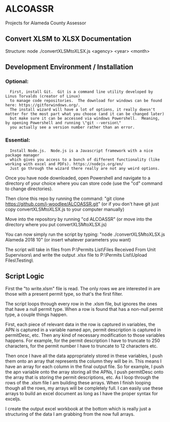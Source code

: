 # ALCOASSR
Projects for Alameda County Assessor

## Convert XLSM to XLSX Documentation

Structure:
  node ./convertXLSMtoXLSX.js \<agency\> \<year\> \<month\>


## Development Environment / Installation


### Optional:
      First, install Git.  Git is a command line utility developed by Linus Torvalds (creator of Linux)
      to manage code repositories.  The download for windows can be found here: https://gitforwindows.org/.
      The install wizard will have a lot of options, it really doesn't matter for the most part what you choose (and it can be changed later)
      but make sure it can be accessed via windows Powershell.  Meaning, by opening Powershell and running \"git --version\"
      you actually see a version number rather than an error.

### Essential:
      Install Node.js.  Node.js is a Javascript framework with a nice package manager
      which gives you access to a bunch of different functionality (like working with excel and PDFs). https://nodejs.org/en/
      Just go through the wizard there really are not any weird options.


Once you have node downloaded, open Powershell and navigate to a directory of your choice where you can store code (use the \"cd\" command to change directories).

Then clone this repo by running the command:  \"git clone https://github.com/j-woodlee/ALCOASSR.git" (or if you don't have git just copy convertXLSMtoXLSX.js to your computer manually)

Move into the repository by running \"cd ALCOASSR\" (or move into the directory where you put convertXLSMtoXLSX.js)

You can now simply run the script by typing: \"node ./convertXLSMtoXLSX.js Alameda 2018 10\" (or insert whatever parameters you want)

The script will take in files from P:\\Permits List\\Files Received From Unit Supervisors\\ and write the output .xlsx file to P:\\Permits List\\Upload Files\\Testing\\


## Script Logic

First the "to write.xlsm" file is read.  The only rows we are interested in are those with a present permit type, so that's the first filter.

The script loops through every row in the .xlsm file, but ignores the ones that have a null permit type.  When a row is found that has a non-null
permit type, a couple things happen.  

First, each piece of relevant data in the row is captured in variables, the APN is captured in a variable named apn,
permit description is captured in permitDesc, etc.  Then any kind of necessary modification to those variables happens.  For example, for the permit
description I have to truncate to 250 characters, for the permit number I have to truncate to 12 characters etc.  

Then once I have all the data appropriately stored in these variables, I push them onto an array that represents the column they will be in.  This means I have an array for each column in the final output file.  So for example, I push the apn variable onto the array storing all the APNs, I push permitDesc onto the array that is storing the permit descriptions, etc.  As I loop through the rows of the .xlsm file I am building these arrays.  When I finish looping though all the rows, my arrays will be completely full.  I can easily use these arrays to build an excel document as long as I have the proper syntax for exceljs.  

I create the output excel workbook at the bottom which is really just a structuring of the data I am grabbing from the now full arrays.
